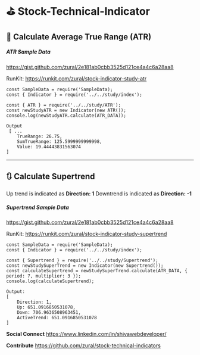 # ⛳️ Stock-Technical-Indicator 

## 🚦 Calculate Average True Range (ATR)
#####  ATR Sample Data
https://gist.github.com/zural/2e181ab0cbb3525d121ce4a4c6a28aa8

RunKit: https://runkit.com/zural/stock-indicator-study-atr

```
const SampleData = require('SampleData);
const { Indicator } = require('../../study/index');

const { ATR } = require('../../study/ATR');
const newStudyATR = new Indicator(new ATR());
console.log(newStudyATR.calculate(ATR_DATA));

Output
 [ ...
 	TrueRange: 26.75, 
 	SumTrueRange: 125.5999999999998,
	Value: 19.44443831563074
]

```
-------

## 🔃 Calculate Supertrend
Up trend is indicated as **Direction: 1**
Downtrend is indicated as **Direction: -1**
#####  Supertrend Sample Data
https://gist.github.com/zural/2e181ab0cbb3525d121ce4a4c6a28aa8

RunKit: https://runkit.com/zural/stock-indicator-study-supertrend

```
const SampleData = require('SampleData);
const { Indicator } = require('../../study/index');

const { Supertrend } = require('../../study/Supertrend');
const newStudySuperTrend = new Indicator(new Supertrend());
const calculateSupertrend = newStudySuperTrend.calculate(ATR_DATA, { period: 7, multiplier: 3 });
console.log(calculateSupertrend);

Output:
[
	Direction: 1,
	Up: 651.0916850531078,
	Down: 706.9636508963451,
	ActiveTrend: 651.0916850531078
]
```

**Social Connect**
https://www.linkedin.com/in/shivawebdeveloper/

**Contribute**
https://github.com/zural/stock-technical-indicators
